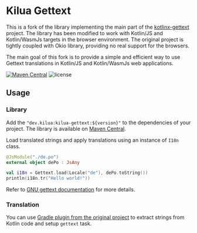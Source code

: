 # Kilua Gettext

This is a fork of the library implementing the main part of the [kotlinx-gettext](https://github.com/kropp/kotlinx-gettext) project. 
The library has been modified to work with Kotlin/JS and Kotlin/WasmJs targets in the browser environment. The original project 
is tightly coupled with Okio library, providing no real support for the browsers.

The main goal of this fork is to provide a simple and efficient way to use Gettext translations in Kotlin/JS and Kotlin/WasmJs web applications.

[![Maven Central](https://maven-badges.herokuapp.com/maven-central/dev.kilua/kilua-gettext/badge.svg)](https://maven-badges.herokuapp.com/maven-central/dev.kilua/kilua-gettext)
![license](https://img.shields.io/github/license/kropp/kotlinx-gettext)

## Usage

### Library

Add the `"dev.kilua:kilua-gettext:${version}"` to the dependencies of your project.
The library is available on [Maven Central](https://search.maven.org/artifact/dev.kilua/kilua-gettext).

Load translated strings and apply translations using an instance of `I18n` class.

```kotlin
@JsModule("./de.po")
external object dePo : JsAny

val i18n = Gettext.load(Locale("de"), dePo.toString())
println(i18n.tr("Hello world!"))
```

Refer to [GNU gettext documentation](https://www.gnu.org/software/gettext/) for more details.

### Translation

You can use [Gradle plugin from the original project](https://github.com/kropp/kotlinx-gettext#translation) to extract strings from Kotlin code and setup `gettext` task.
